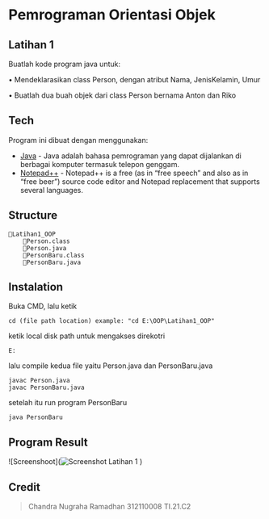 # Pemrograman Orientasi Objek
## Latihan 1
Buatlah kode program java untuk:

• Mendeklarasikan class Person, dengan atribut Nama,
JenisKelamin, Umur

• Buatlah dua buah objek dari class Person bernama Anton
dan Riko

## Tech
Program ini dibuat dengan menggunakan:
- [Java](https://www.java.com/) - Java adalah bahasa pemrograman yang dapat dijalankan di berbagai komputer termasuk telepon genggam.
- [Notepad++](https://notepad-plus-plus.org/) - Notepad++ is a free (as in “free speech” and also as in “free beer”) source code editor and Notepad replacement that supports several languages.

## Structure
```
📁Latihan1_OOP
    📄Person.class
    📄Person.java
    📄PersonBaru.class
    📄PersonBaru.java
```

## Instalation
Buka CMD, lalu ketik
```
cd (file path location) example: "cd E:\OOP\Latihan1_OOP"
```
ketik local disk path untuk mengakses direkotri
```
E:
```
lalu compile kedua file yaitu Person.java dan PersonBaru.java
```
javac Person.java
javac PersonBaru.java
```
setelah itu run program PersonBaru
```
java PersonBaru
```

## Program Result
![Screenshoot](![Screenshot Latihan 1](https://user-images.githubusercontent.com/116129101/196578696-d60a0ccf-85d7-464c-a430-5c6886c46970.png)
)

## Credit
> Chandra Nugraha Ramadhan
> 312110008
> TI.21.C2

